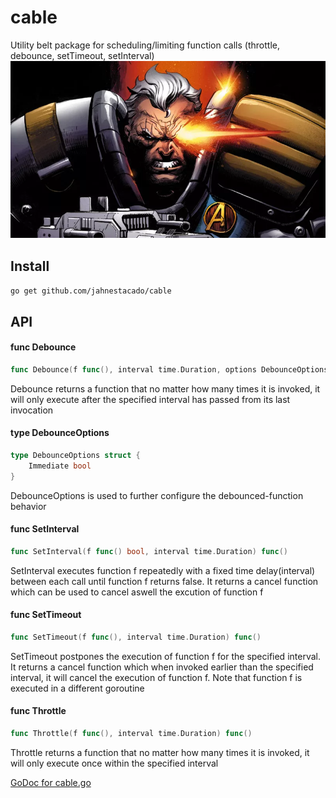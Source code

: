
# cable
Utility belt package for scheduling/limiting function calls (throttle, debounce, setTimeout, setInterval)
![](https://github.com/jahnestacado/cable/blob/master/resources/cable-img.webp?raw=true)

## Install
```go get github.com/jahnestacado/cable```

## API

#### func  Debounce

```go
func Debounce(f func(), interval time.Duration, options DebounceOptions) func()
```
Debounce returns a function that no matter how many times it is invoked, it will
only execute after the specified interval has passed from its last invocation

#### type DebounceOptions

```go
type DebounceOptions struct {
	Immediate bool
}
```

DebounceOptions is used to further configure the debounced-function behavior

#### func  SetInterval

```go
func SetInterval(f func() bool, interval time.Duration) func()
```
SetInterval executes function f repeatedly with a fixed time delay(interval)
between each call until function f returns false. It returns a cancel function
which can be used to cancel aswell the excution of function f

#### func  SetTimeout

```go
func SetTimeout(f func(), interval time.Duration) func()
```
SetTimeout postpones the execution of function f for the specified interval. It
returns a cancel function which when invoked earlier than the specified
interval, it will cancel the execution of function f. Note that function f is
executed in a different goroutine

#### func  Throttle

```go
func Throttle(f func(), interval time.Duration) func()
```
Throttle returns a function that no matter how many times it is invoked, it will
only execute once within the specified interval

[GoDoc for cable.go](https://godoc.org/github.com/jahnestacado/cable)




